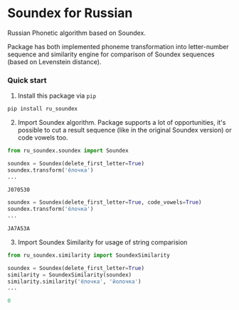 # Soundex for Russian
Russian Phonetic algorithm based on Soundex.

Package has both implemented phoneme transformation into letter-number sequence and similarity engine for comparison of Soundex sequences (based on Levenstein distance).

### Quick start
1. Install this package via ```pip```

```python
pip install ru_soundex
```

2. Import Soundex algorithm. Package supports a lot of opportunities, it's possible to cut a result sequence (like in the original Soundex version) or code vowels too.

```python
from ru_soundex.soundex import Soundex

soundex = Soundex(delete_first_letter=True)
soundex.transform('ёлочка')
...

J070530

soundex = Soundex(delete_first_letter=True, code_vowels=True)
soundex.transform('ёлочка')
...

JA7A53A
```

3. Import Soundex Similarity for usage of string comparision

```python
from ru_soundex.similarity import SoundexSimilarity

soundex = Soundex(delete_first_letter=True)
similarity = SoundexSimilarity(soundex)
similarity.similarity('ёлочка', 'йолочка')
...

0
```
